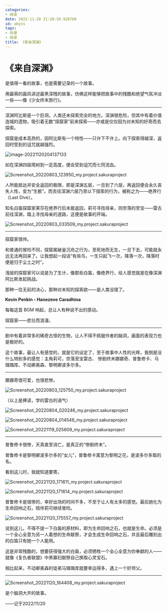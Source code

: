 ```yaml
---
categories:
- 阅读
date: 2022-11-20 21:20:59.920760
id: abyss
tags:
- 动漫
- 阅读
title: 《来自深渊》
---
```


# 《来自深渊》

是值得一看的故事，也是需要记录的一个故事。

用最萌的画风讲述最黑深残的故事，仿佛这样能够把故事中的残酷和绝望气氛冲淡一些——像《少女终末旅行》。

---

深渊阿比斯是一个巨洞，人类还未探索完全的地方。深渊很危险，但其中有着价值连城的遗物，吸引着无数“探窟家”前来探索——亦或是仅仅因为对未知的好奇而去探索。

<!-- more -->

探窟是成本高昂的，因阿比斯有一个特性——只许下不许上。向下探索得越深，返回时受到的诅咒就越强烈。

![image-20221120204137133](https://static.vksir.zone/img/image-20221120204137133.png)

如在深渊四层爬树到一定高度，便会受到诅咒而七窍流血。

![Screenshot_20220803_123950_my.project.sakuraproject](https://static.vksir.zone/img/Screenshot_20220803_123950_my.project.sakuraproject.jpg)

人所能抵达并安全返回的极限，即是深渊五层，一旦到了六层，再返回便会永久丧失人性，变为“生骸”。而去往深渊六层乃至以下探索的行为，被称之为——绝界行（Last Dive）。

知名白笛探窟家莱莎在绝界行后未能返回，莉可寻找母亲，同奈落的至宝——雷古前往深渊，踏上寻找母亲的道路，这便是故事的开端。

![Screenshot_20220803_033509_my.project.sakuraproject](https://static.vksir.zone/img/Screenshot_20220803_033509_my.project.sakuraproject.jpg)

---

探窟家很帅。

和普通的冒险不同，探窟属破釜沉舟之行为，至死地而无生，一旦下去，可能就永远无法再回来了。让我想起一段话“有些鸟，一生只起飞一次，降落一次，降落时便是归于尘土之时”。

浅层的探窟家可以说是为了生计，像那些白笛，像绝界行，给人感觉就是在像深渊阿比斯发起挑战。

那种一往无前的决心，那种对未知的探索欲——是人类没错了。

**Kevin Penkin - Hanezeve Caradhina**

每每这首 BGM 响起，总让人有种说不出的感动。

探窟家——悲壮而浪漫。

---

剧中有着非常多的稀奇古怪的生物，让人不得不佩服作者的脑洞，画面的表现力也是极好的。

这个故事，最让人有感觉的，就是它的设定了，至于故事中人性的光辉，我倒是没什么特别多的感觉：主角莉可，奈落至宝雷古、 惨剧终末娜娜奇、普鲁修卡、马璐璐库、不动卿奥森、黎明卿波多尔多。

---

娜娜奇很可爱，也很悲惨。

![Screenshot_20220803_125750_my.project.sakuraproject](https://static.vksir.zone/img/Screenshot_20220803_125750_my.project.sakuraproject.jpg)

（以上是捧读，学的雷古的语气）

![Screenshot_20220804_020246_my.project.sakuraproject](https://static.vksir.zone/img/Screenshot_20220804_020246_my.project.sakuraproject.jpg)

![Screenshot_20220804_014546_my.project.sakuraproject](https://static.vksir.zone/img/Screenshot_20220804_014546_my.project.sakuraproject.jpg)

![Screenshot_20221119_025609_my.project.sakuraproject](https://static.vksir.zone/img/Screenshot_20221119_025609_my.project.sakuraproject.jpg)

---

普鲁修卡很惨，天真直至消亡，是真正的“惨剧终末”。

普鲁修卡是黎明卿波多尔多的“女儿”，普鲁修卡寓意为黎明之花，是波多尔多取的名。

看到这儿时，我就知道要寄。

![Screenshot_20221120_171611_my.project.sakuraproject](https://static.vksir.zone/img/Screenshot_20221120_171611_my.project.sakuraproject.jpg)

![Screenshot_20221120_171614_my.project.sakuraproject](https://static.vksir.zone/img/Screenshot_20221120_171614_my.project.sakuraproject.jpg)

普鲁修卡是很惨的，幸好出场的时间不多，不至于让人有太多的感觉。最后她化为生命回响之石，陪伴莉可继续冒险。

![Screenshot_20221120_175557_my.project.sakuraproject](https://static.vksir.zone/img/Screenshot_20221120_175557_my.project.sakuraproject.jpg)

说到这儿，不得不提一下白笛的原材料，即为生命回响之石，也就是生命。必须是一个全心全意为另一人着想的生命献祭，才会生成生命回响之石，并且最后雕刻出的白笛只有她一个人能用。

这是非常残酷的，想要获得强大的白笛，必须牺牲一个全心全意为你奉献的人——就像《复仇者联盟》中黑寡妇献祭自己换取心灵宝石。

相比起来，不动卿奥森的徒弟马璐璐库就要幸运得多，遇上一个好师父。

---

![Screenshot_20221120_164408_my.project.sakuraproject](https://static.vksir.zone/img/Screenshot_20221120_164408_my.project.sakuraproject.jpg)

是个脑洞大开的故事。

——记于2022/11/20
